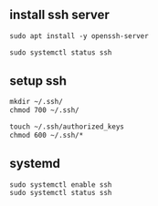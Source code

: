 ## install ssh server
```txt
sudo apt install -y openssh-server

sudo systemctl status ssh
```


## setup ssh
```txt
mkdir ~/.ssh/
chmod 700 ~/.ssh/

touch ~/.ssh/authorized_keys
chmod 600 ~/.ssh/*
```


## systemd
```
sudo systemctl enable ssh
sudo systemctl status ssh
```

